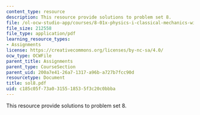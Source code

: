 ```yaml
---
content_type: resource
description: This resource provide solutions to problem set 8.
file: /ol-ocw-studio-app/courses/8-01x-physics-i-classical-mechanics-with-an-experimental-focus-fall-2002/c185c05f73a0315518535f3c20c0bbba_sol8.pdf
file_size: 212558
file_type: application/pdf
learning_resource_types:
- Assignments
license: https://creativecommons.org/licenses/by-nc-sa/4.0/
ocw_type: OCWFile
parent_title: Assignments
parent_type: CourseSection
parent_uid: 200a7e41-26a7-1317-a96b-a727b7fcc90d
resourcetype: Document
title: sol8.pdf
uid: c185c05f-73a0-3155-1853-5f3c20c0bbba
---
```

This resource provide solutions to problem set 8.